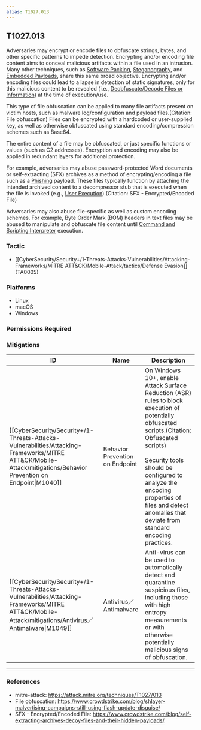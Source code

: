 ```yaml
---
alias: T1027.013
---
```


## T1027.013

Adversaries may encrypt or encode files to obfuscate strings, bytes, and other specific patterns to impede detection. Encrypting and/or encoding file content aims to conceal malicious artifacts within a file used in an intrusion. Many other techniques, such as [Software Packing](https://attack.mitre.org/techniques/T1027/002), [Steganography](https://attack.mitre.org/techniques/T1027/003), and [Embedded Payloads](https://attack.mitre.org/techniques/T1027/009), share this same broad objective. Encrypting and/or encoding files could lead to a lapse in detection of static signatures, only for this malicious content to be revealed (i.e., [Deobfuscate/Decode Files or Information](https://attack.mitre.org/techniques/T1140)) at the time of execution/use.

This type of file obfuscation can be applied to many file artifacts present on victim hosts, such as malware log/configuration and payload files.(Citation: File obfuscation) Files can be encrypted with a hardcoded or user-supplied key, as well as otherwise obfuscated using standard encoding/compression schemes such as Base64.

The entire content of a file may be obfuscated, or just specific functions or values (such as C2 addresses). Encryption and encoding may also be applied in redundant layers for additional protection.

For example, adversaries may abuse password-protected Word documents or self-extracting (SFX) archives as a method of encrypting/encoding a file such as a [Phishing](https://attack.mitre.org/techniques/T1566) payload. These files typically function by attaching the intended archived content to a decompressor stub that is executed when the file is invoked (e.g., [User Execution](https://attack.mitre.org/techniques/T1204)).(Citation: SFX - Encrypted/Encoded File) 

Adversaries may also abuse file-specific as well as custom encoding schemes. For example, Byte Order Mark (BOM) headers in text files may be abused to manipulate and obfuscate file content until [Command and Scripting Interpreter](https://attack.mitre.org/techniques/T1059) execution.


### Tactic
- [[CyberSecurity/Security+/1-Threats-Attacks-Vulnerabilities/Attacking-Frameworks/MITRE ATT&CK/Mobile-Attack/tactics/Defense Evasion]] (TA0005)

### Platforms
- Linux
- macOS
- Windows

### Permissions Required

### Mitigations

| ID | Name | Description |
| --- | --- | --- |
| [[CyberSecurity/Security+/1-Threats-Attacks-Vulnerabilities/Attacking-Frameworks/MITRE ATT&CK/Mobile-Attack/mitigations/Behavior Prevention on Endpoint\|M1040]] | Behavior Prevention on Endpoint | On Windows 10+, enable Attack Surface Reduction (ASR) rules to block execution of potentially obfuscated scripts.(Citation: Obfuscated scripts)<br /><br />Security tools should be configured to analyze the encoding properties of files and detect anomalies that deviate from standard encoding practices. |
| [[CyberSecurity/Security+/1-Threats-Attacks-Vulnerabilities/Attacking-Frameworks/MITRE ATT&CK/Mobile-Attack/mitigations/Antivirus／Antimalware\|M1049]] | Antivirus／Antimalware | Anti-virus can be used to automatically detect and quarantine suspicious files, including those with high entropy measurements or with otherwise potentially malicious signs of obfuscation. |


---
### References

- mitre-attack: https://attack.mitre.org/techniques/T1027/013
- File obfuscation: https://www.crowdstrike.com/blog/shlayer-malvertising-campaigns-still-using-flash-update-disguise/
- SFX - Encrypted/Encoded File: https://www.crowdstrike.com/blog/self-extracting-archives-decoy-files-and-their-hidden-payloads/
